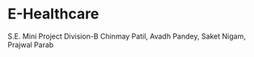 # E-Healthcare
S.E. Mini Project 
Division-B
Chinmay Patil, Avadh Pandey, Saket Nigam, Prajwal Parab


